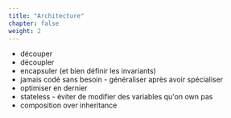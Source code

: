 ```yaml
---
title: "Architecture"
chapter: false
weight: 2
---
```


- découper
- découpler
- encapsuler (et bien définir les invariants)
- jamais codé sans besoin - généraliser après avoir spécialiser
- optimiser en dernier
- stateless - éviter de modifier des variables qu'on own pas
- composition over inheritance
